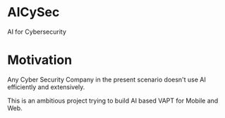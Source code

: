 # AICySec
AI for Cybersecurity

# Motivation
Any Cyber Security Company in the present scenario doesn't use AI efficiently and extensively.

This is an ambitious project trying to build AI based VAPT for Mobile and Web.


